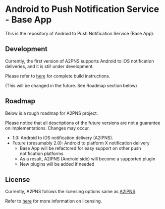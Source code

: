 # Android to Push Notification Service - Base App
This is the repository of Android to Push Notification Service (Base App).

## Development
Currently, the first version of A2PNS supports Android to iOS notification deliveries, and it is still under development.

Please refer to [here](https://github.com/bi119aTe5hXk/A2IPNS/blob/master/README.md) for complete build instructions.

(This will be changed in the future. See Roadmap section below)

## Roadmap
Below is a rough roadmap for A2PNS project.

Please notice that all descriptions of the future versions are not a guarantee on implementations. Changes may occur.

- 1.0: Android to iOS notification delivery (A2IPNS).
- Future (presumably 2.0): Android to platform X notification delivery
  - Base App will be refactored for easy support on other push notification platforms
  - As a result, A2IPNS (Android side) will become a supported plugin
  - New plugins will be added if needed
  
## License
Currently, A2PNS follows the licensing options same as [A2IPNS](https://github.com/bi119aTe5hXk/A2IPNS).

Refer to [here](https://github.com/bi119aTe5hXk/A2IPNS/blob/master/README.md) for more information on licensing.

